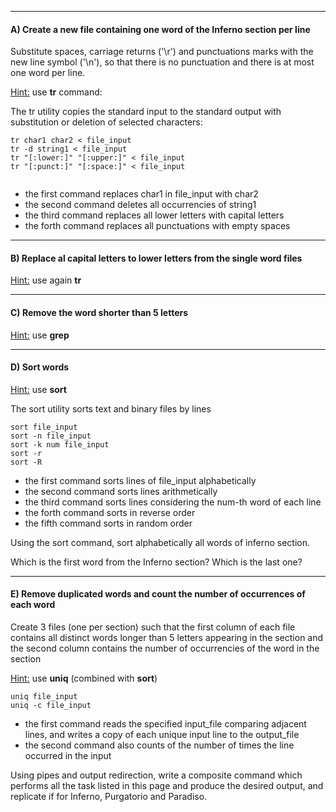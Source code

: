 

-----------

#### A) Create a new file containing one word of the Inferno section per line
	
Substitute spaces, carriage returns ('\r') and punctuations marks with the new line symbol ('\n'), 
so that there is no punctuation and there is at most one word per line.

<u>Hint:</u> use **tr** command:

The tr utility copies the standard input to the standard output with 
substitution or deletion of selected characters:

```
tr char1 char2 < file_input
tr -d string1 < file_input
tr "[:lower:]" "[:upper:]" < file_input
tr "[:punct:]" "[:space:]" < file_input


```

- the first command replaces char1 in file_input with char2
- the second command deletes all occurrencies of string1
- the third command replaces all lower letters with capital letters
- the forth command replaces all punctuations with empty spaces



-----------

#### B) Replace al capital letters to lower letters from the single word files

<u>Hint:</u> use again **tr** 

-----------

#### C) Remove the word shorter than 5 letters

<u>Hint:</u> use **grep** 

--------

#### D) Sort words

<u>Hint:</u> use **sort**

The sort utility sorts text and binary files by lines

```
sort file_input
sort -n file_input
sort -k num file_input
sort -r
sort -R  
```

- the first command sorts lines of file_input alphabetically
- the second command sorts lines arithmetically
- the third command sorts lines considering the num-th word of each line
- the forth command sorts in reverse order 
- the fifth command sorts in random order

Using the sort command, sort alphabetically all words of inferno section. 

Which is the first word from the Inferno section? Which is the last one?

------------

#### E) Remove duplicated words and count the number of occurrences of each word

Create 3 files (one per section) such that the first column of each file contains 
all distinct words longer than 5 letters appearing in the section and the second column contains the number of occurrencies of 
the word in the section

<u>Hint:</u> use **uniq** (combined with **sort**)


```
uniq file_input 
uniq -c file_input
```

- the first command reads the specified input_file comparing adjacent lines, 
and writes a copy of each unique input line to the output_file
- the second command also counts of the number of times the 
line occurred in the input


Using pipes and output redirection, write a composite command which performs all the task listed in this page
and produce the desired output, and replicate if for Inferno, Purgatorio and Paradiso.

